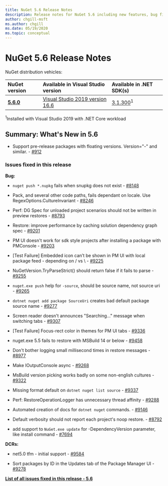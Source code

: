 ```yaml
---
title: NuGet 5.6 Release Notes
description: Release notes for NuGet 5.6 including new features, bug fixes, and DCRs.
author: chgill-msft
ms.author: chgill
ms.date: 05/19/2020
ms.topic: conceptual
---
```


# NuGet 5.6 Release Notes

NuGet distribution vehicles:

| NuGet version | Available in Visual Studio version| Available in .NET SDK(s)|
|:---|:---|:---|
| [**5.6.0**](https://nuget.org/downloads) | [Visual Studio 2019 version 16.6](https://visualstudio.microsoft.com/downloads/) | [3.1.300](https://dotnet.microsoft.com/download/dotnet-core/3.1)<sup>1</sup> |

<sup>1</sup>Installed with Visual Studio 2019 with .NET Core workload

## Summary: What's New in 5.6

* Support pre-release packages with floating versions. Version="*-*" and similar. - [#912](https://github.com/NuGet/Home/issues/912)

### Issues fixed in this release

**Bug:**

* `nuget push *.nupkg` fails when snupkg does not exist - [#8148](https://github.com/NuGet/Home/issues/8148)


* Pack, and several other code paths, fails dependant on locale. Use RegexOptions.CultureInvariant - [#8246](https://github.com/NuGet/Home/issues/8246)

* Perf: DG Spec for unloaded project scenarios should not be written in preview restores - [#8793](https://github.com/NuGet/Home/issues/8793)

* Restore:  improve performance by caching solution dependency graph spec - [#9201](https://github.com/NuGet/Home/issues/9201)

* PM UI doesn't work for sdk style projects after installing a package with PMConsole - [#9203](https://github.com/NuGet/Home/issues/9203)

* [Test Failure] Embedded icon can’t be shown in PM UI with local package feed - depending on / vs \ - [#9225](https://github.com/NuGet/Home/issues/9225)

* NuGetVersion.TryParseStrict() should return false if it fails to parse - [#9255](https://github.com/NuGet/Home/issues/9255)

* `nuget.exe push` help for `-source`, should be source name, not source uri - [#9265](https://github.com/NuGet/Home/issues/9265)

* `dotnet nuget add package SourceUri`  creates bad default package source name - [#9277](https://github.com/NuGet/Home/issues/9277)

* Screen reader doesn't announces "Searching..." message when switching tabs - [#9307](https://github.com/NuGet/Home/issues/9307)

* [Test Failure] Focus-rect color in themes for PM UI tabs - [#9336](https://github.com/NuGet/Home/issues/9336)

* nuget.exe 5.5 fails to restore with MSBuild 14 or below - [#9458](https://github.com/NuGet/Home/issues/9458)

* Don't bother logging small millisecond times in restore messages - [#8977](https://github.com/NuGet/Home/issues/8977)

* Make IOutputConsole async - [#9268](https://github.com/NuGet/Home/issues/9268)

* MsBuild version picking works badly on some non-english cultures - [#9322](https://github.com/NuGet/Home/issues/9322)

* Missing format default on `dotnet nuget list source` - [#9337](https://github.com/NuGet/Home/issues/9337)

* Perf: RestoreOperationLogger has unnecessary thread affinity - [#9288](https://github.com/NuGet/Home/issues/9288)

* Automated creation of docs for `dotnet nuget` commands. - [#9146](https://github.com/NuGet/Home/issues/9146)

* Default verbosity should not report each project's noop restore. - [#8792](https://github.com/NuGet/Home/issues/8792)

* add support to `NuGet.exe update` for -DependencyVersion parameter, like install command - [#7694](https://github.com/NuGet/Home/issues/7694)


**DCRs:**

* net5.0 tfm - initial support - [#9584](https://github.com/NuGet/Home/issues/9584)

* Sort packages by ID in the Updates tab of the Package Manager UI - [#9278](https://github.com/NuGet/Home/issues/9278)


**[List of all issues fixed in this release - 5.6](https://app.zenhub.com/workspaces/nuget-client-team-55aec9a240305cf007585881/reports/release?release=5e3b2080c4b30708e48bf9f3)**
